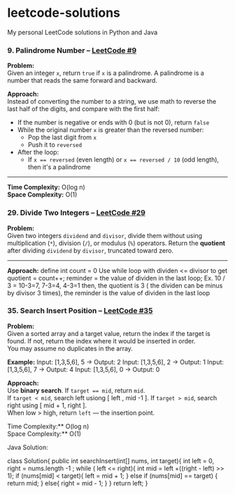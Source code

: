 # leetcode-solutions
My personal LeetCode solutions in Python and Java

### 9. Palindrome Number – [LeetCode #9](https://leetcode.com/problems/palindrome-number/)

**Problem:**  
Given an integer `x`, return `true` if `x` is a palindrome. A palindrome is a number that reads the same forward and backward.

**Approach:**  
Instead of converting the number to a string, we use math to reverse the last half of the digits, and compare with the first half:

- If the number is negative or ends with 0 (but is not 0), return `false`
- While the original number `x` is greater than the reversed number:
  - Pop the last digit from `x`
  - Push it to `reversed`
- After the loop:
  - If `x == reversed` (even length) or `x == reversed / 10` (odd length), then it's a palindrome

---

**Time Complexity:** O(log n)  
**Space Complexity:** O(1)

### 29. Divide Two Integers – [LeetCode #29](https://leetcode.com/problems/divide-two-integers/)

**Problem:**  
Given two integers `dividend` and `divisor`, divide them without using multiplication (`*`), division (`/`), or modulus (`%`) operators. Return the **quotient** after dividing `dividend` by `divisor`, truncated toward zero.

---

**Approach:**
define int count = 0
Use while loop with dividen <= divisor to get quotient = count++; reminder =  the value of dividen in the last loop;
Ex. 10 / 3 =
10-3=7, 7-3=4, 4-3=1
then, the quotient is 3 ( the dividen can be minus by divisor 3 times), 
the reminder is the value of dividen in the last loop



### 35. Search Insert Position – [LeetCode #35](https://leetcode.com/problems/search-insert-position/)

**Problem:**  
Given a sorted array and a target value, return the index if the target is found. If not, return the index where it would be inserted in order.  
You may assume no duplicates in the array.

**Example:**
Input: [1,3,5,6], 5 → Output: 2
Input: [1,3,5,6], 2 → Output: 1
Input: [1,3,5,6], 7 → Output: 4
Input: [1,3,5,6], 0 → Output: 0

**Approach:**  
Use **binary search**. If `target == mid`, return `mid`.  
If `target < mid`, search left usiong [ left , mid -1 ]. If `target > mid`, search right using [ mid + 1, right ].  
When low > high, return `left` — the insertion point.

Time Complexity:** O(log n)  
Space Complexity:** O(1)

Java Solution:

class Solution{
    public int searchInsert(int[] nums, int target){
        int left = 0, right = nums.length -1 ;
        while ( left <= right){
            int mid = left +((right - left) >> 1);
            if (nums[mid] < target){
                left = mid + 1;
            } else if (nums[mid] == target) {
                return mid;
            }
            else{
                right = mid - 1;
            }
        }
        return left;
}
